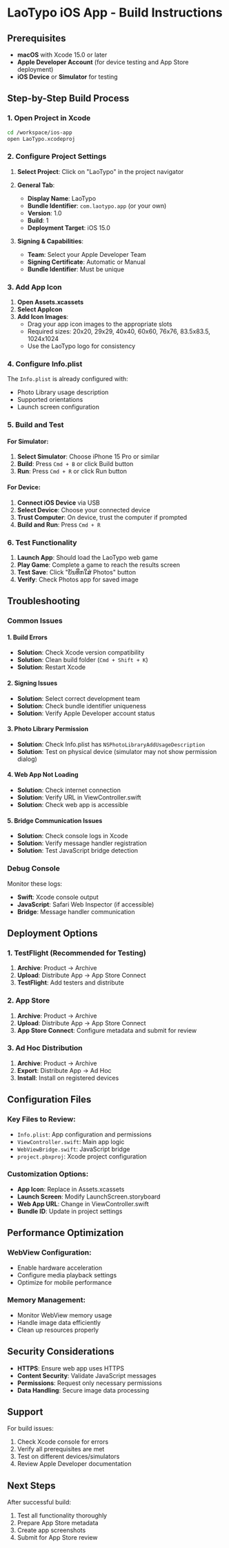 # LaoTypo iOS App - Build Instructions

## Prerequisites

- **macOS** with Xcode 15.0 or later
- **Apple Developer Account** (for device testing and App Store deployment)
- **iOS Device** or **Simulator** for testing

## Step-by-Step Build Process

### 1. Open Project in Xcode

```bash
cd /workspace/ios-app
open LaoTypo.xcodeproj
```

### 2. Configure Project Settings

1. **Select Project**: Click on "LaoTypo" in the project navigator
2. **General Tab**:
   - **Display Name**: LaoTypo
   - **Bundle Identifier**: `com.laotypo.app` (or your own)
   - **Version**: 1.0
   - **Build**: 1
   - **Deployment Target**: iOS 15.0

3. **Signing & Capabilities**:
   - **Team**: Select your Apple Developer Team
   - **Signing Certificate**: Automatic or Manual
   - **Bundle Identifier**: Must be unique

### 3. Add App Icon

1. **Open Assets.xcassets**
2. **Select AppIcon**
3. **Add Icon Images**:
   - Drag your app icon images to the appropriate slots
   - Required sizes: 20x20, 29x29, 40x40, 60x60, 76x76, 83.5x83.5, 1024x1024
   - Use the LaoTypo logo for consistency

### 4. Configure Info.plist

The `Info.plist` is already configured with:
- Photo Library usage description
- Supported orientations
- Launch screen configuration

### 5. Build and Test

#### For Simulator:
1. **Select Simulator**: Choose iPhone 15 Pro or similar
2. **Build**: Press `Cmd + B` or click Build button
3. **Run**: Press `Cmd + R` or click Run button

#### For Device:
1. **Connect iOS Device** via USB
2. **Select Device**: Choose your connected device
3. **Trust Computer**: On device, trust the computer if prompted
4. **Build and Run**: Press `Cmd + R`

### 6. Test Functionality

1. **Launch App**: Should load the LaoTypo web game
2. **Play Game**: Complete a game to reach the results screen
3. **Test Save**: Click "ບັນທຶກໃສ່ Photos" button
4. **Verify**: Check Photos app for saved image

## Troubleshooting

### Common Issues

#### 1. Build Errors
- **Solution**: Check Xcode version compatibility
- **Solution**: Clean build folder (`Cmd + Shift + K`)
- **Solution**: Restart Xcode

#### 2. Signing Issues
- **Solution**: Select correct development team
- **Solution**: Check bundle identifier uniqueness
- **Solution**: Verify Apple Developer account status

#### 3. Photo Library Permission
- **Solution**: Check Info.plist has `NSPhotoLibraryAddUsageDescription`
- **Solution**: Test on physical device (simulator may not show permission dialog)

#### 4. Web App Not Loading
- **Solution**: Check internet connection
- **Solution**: Verify URL in ViewController.swift
- **Solution**: Check web app is accessible

#### 5. Bridge Communication Issues
- **Solution**: Check console logs in Xcode
- **Solution**: Verify message handler registration
- **Solution**: Test JavaScript bridge detection

### Debug Console

Monitor these logs:
- **Swift**: Xcode console output
- **JavaScript**: Safari Web Inspector (if accessible)
- **Bridge**: Message handler communication

## Deployment Options

### 1. TestFlight (Recommended for Testing)

1. **Archive**: Product → Archive
2. **Upload**: Distribute App → App Store Connect
3. **TestFlight**: Add testers and distribute

### 2. App Store

1. **Archive**: Product → Archive
2. **Upload**: Distribute App → App Store Connect
3. **App Store Connect**: Configure metadata and submit for review

### 3. Ad Hoc Distribution

1. **Archive**: Product → Archive
2. **Export**: Distribute App → Ad Hoc
3. **Install**: Install on registered devices

## Configuration Files

### Key Files to Review:

- `Info.plist`: App configuration and permissions
- `ViewController.swift`: Main app logic
- `WebViewBridge.swift`: JavaScript bridge
- `project.pbxproj`: Xcode project configuration

### Customization Options:

- **App Icon**: Replace in Assets.xcassets
- **Launch Screen**: Modify LaunchScreen.storyboard
- **Web App URL**: Change in ViewController.swift
- **Bundle ID**: Update in project settings

## Performance Optimization

### WebView Configuration:
- Enable hardware acceleration
- Configure media playback settings
- Optimize for mobile performance

### Memory Management:
- Monitor WebView memory usage
- Handle image data efficiently
- Clean up resources properly

## Security Considerations

- **HTTPS**: Ensure web app uses HTTPS
- **Content Security**: Validate JavaScript messages
- **Permissions**: Request only necessary permissions
- **Data Handling**: Secure image data processing

## Support

For build issues:
1. Check Xcode console for errors
2. Verify all prerequisites are met
3. Test on different devices/simulators
4. Review Apple Developer documentation

## Next Steps

After successful build:
1. Test all functionality thoroughly
2. Prepare App Store metadata
3. Create app screenshots
4. Submit for App Store review